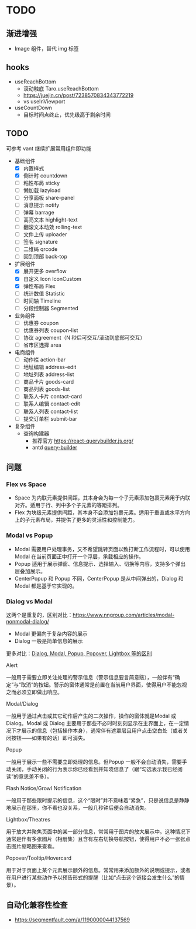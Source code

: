 # TODO

## 渐进增强

- Image 组件，替代 img 标签

## hooks

- useReachBottom
  - 滚动触底 Taro.useReachBottom
  - https://juejin.cn/post/7238570834343772219
  - vs useInViewport
- useCountDown
  - 目标时间点终止，优先级高于剩余时间

## TODO

可参考 vant 继续扩展常用组件即功能

- 基础组件
  - [x] 内置样式
  - [x] 倒计时 countdown
  - [ ] 粘性布局 sticky
  - [ ] 懒加载 lazyload
  - [ ] 分享面板 share-panel
  - [ ] 消息提示 notify
  - [ ] 弹幕 barrage
  - [ ] 高亮文本 highlight-text
  - [ ] 翻滚文本动效 rolling-text
  - [ ] 文件上传 uploader
  - [ ] 签名 signature
  - [ ] 二维码 qrcode
  - [ ] 回到顶部 back-top
- 扩展组件
  - [x] 展开更多 overflow
  - [x] 自定义 Icon IconCustom
  - [x] 弹性布局 Flex
  - [ ] 统计数值 Statistic
  - [ ] 时间轴 Timeline
  - [ ] 分段控制器 Segmented
- 业务组件
  - [ ] 优惠券 coupon
  - [ ] 优惠券列表 coupon-list
  - [ ] 协议 agreement（N 秒后可交互/滚动到底部可交互）
  - [ ] 省市区选择 area
- 电商组件
  - [ ] 动作栏 action-bar
  - [ ] 地址编辑 address-edit
  - [ ] 地址列表 address-list
  - [ ] 商品卡片 goods-card
  - [ ] 商品列表 goods-list
  - [ ] 联系人卡片 contact-card
  - [ ] 联系人编辑 contact-edit
  - [ ] 联系人列表 contact-list
  - [ ] 提交订单栏 submit-bar
- 复杂组件
  - 查询构建器
    - 推荐官方 https://react-querybuilder.js.org/
    - antd [query-builder](https://github.com/ukrbublik/react-awesome-query-builder)

## 问题

### Flex vs Space

- Space 为内联元素提供间距，其本身会为每一个子元素添加包裹元素用于内联对齐。适用于行、列中多个子元素的等距排列。
- Flex 为块级元素提供间距，其本身不会添加包裹元素。适用于垂直或水平方向上的子元素布局，并提供了更多的灵活性和控制能力。

### Modal vs Popup

- Modal 需要用户处理事务，又不希望跳转页面以致打断工作流程时，可以使用 Modal 在当前页面正中打开一个浮层，承载相应的操作。
- Popup 适用于展示弹窗、信息提示、选择输入、切换等内容，支持多个弹出层叠加展示。
- CenterPopup 和 Popup 不同，CenterPopup 是从中间弹出的，Dialog 和 Modal 都是基于它实现的。

### Dialog vs Modal

这两个是重复的，区别对比：https://www.nngroup.com/articles/modal-nonmodal-dialog/

- Modal 更偏向于复杂内容的展示
- Dialog 一般是简单信息的展示

更多对比：[Dialog, Modal, Popup, Popover, Lightbox 等的区别](https://cloud.tencent.com/developer/article/1025695)

Alert

一般用于需要立即关注处理的警示信息（警示信息要言简意赅），一般伴有“确定”与“取消”的按钮。警示的窗体通常是前置在当前用户界面，使得用户不能忽视之而必须立即做出响应。

Modal/Dialog

一般用于通过点击或其它动作后产生的二次操作，操作的窗体就是Modal 或 Dialog。Modal 或 Dialog 主要用于那些不必时时刻刻显示在主界面上，在一定情况下才展示的信息（包括操作本身），通常伴有遮罩层且用户点击空白处（或者关闭按钮——如果有的话）即可消失。

Popup

一般用于展示一些不需要立即处理的信息。但Popup 一般不会自动消失，需要手动关闭，手动关闭的行为表示你已经看到并知晓信息了（跟“勾选表示我已经阅读”的意思差不多）。

Flash Notice/Growl Notification

一般用于那些限时提示的信息，这个“限时”并不意味着“紧急”，只是说信息是静静地展示在那里，你不看也没关系，一般几秒钟后便会自动消失。

Lightbox/Theatres

用于放大并聚焦页面中的某一部分信息，常常用于图片的放大展示中。这种情况下通常是伴有多张图片（相册集）且含有左右切换导航按钮，使得用户不必一张张点击图片缩略图来查看。

Popover/Tooltip/Hovercard

用于对于页面上某个元素展示额外的信息。常常用来添加额外的说明或提示，或者在用户进行某些动作予以预告形式的提醒（比如“点击这个链接会发生什么”的情景）。

## 自动化兼容性检查

- https://segmentfault.com/a/1190000044137569
